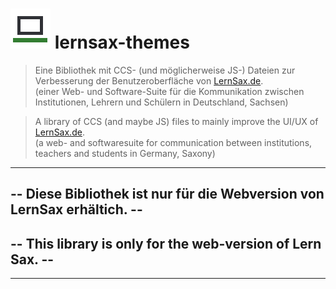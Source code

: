 # ![alt text][LernSaxIcon] lernsax-themes 

>Eine Bibliothek mit CCS- (und möglicherweise JS-) Dateien zur Verbesserung der Benutzeroberfläche von [LernSax.de](https://lernsax.de).  
>(einer Web- und Software-Suite für die Kommunikation zwischen Institutionen, Lehrern und Schülern in Deutschland, Sachsen)

>A library of CCS (and maybe JS) files to mainly improve the UI/UX of [LernSax.de](https://lernsax.de).  
>(a web- and softwaresuite for communication between institutions, teachers and students in Germany, Saxony)

----

##  -- **Diese Bibliothek ist nur für die Webversion von LernSax erhältich.** --   
##  -- **This library is only for the web-version of Lern Sax.** --

----

[//]: # (Media Links:)


[LernSaxIcon]: ./lernsax_icon/lernsax_favicon_64.bmp